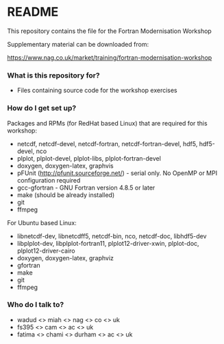 # README #

This repository contains the file for the Fortran Modernisation Workshop

Supplementary material can be downloaded from:

https://www.nag.co.uk/market/training/fortran-modernisation-workshop

### What is this repository for? ###

* Files containing source code for the workshop exercises

### How do I get set up? ###

Packages and RPMs (for RedHat based Linux) that are required for this workshop:

* netcdf, netcdf-devel, netcdf-fortran, netcdf-fortran-devel, hdf5, hdf5-devel, nco
* plplot, plplot-devel, plplot-libs, plplot-fortran-devel
* doxygen, doxygen-latex, graphvis
* pFUnit (http://pfunit.sourceforge.net/) - serial only. No OpenMP or MPI configuration required
* gcc-gfortran - GNU Fortran version 4.8.5 or later
* make (should be already installed)
* git
* ffmpeg

For Ubuntu based Linux:

* libnetcdf-dev, libnetcdff5, netcdf-bin, nco, netcdf-doc, libhdf5-dev
* libplplot-dev, libplplot-fortran11, plplot12-driver-xwin, plplot-doc, plplot12-driver-cairo
* doxygen, doxygen-latex, graphviz
* gfortran
* make
* git
* ffmpeg

### Who do I talk to? ###

* wadud <<dot>> miah <<at>> nag <<dot>> co <<dot>> uk
* fs395 <<at>> cam <<dot>> ac <<dot>> uk
* fatima <<dot>> chami <<at>> durham <<dot>> ac <<dot>> uk